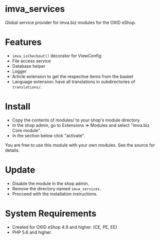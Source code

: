 imva_services
=============
Global service provider for imva.biz modules for the OXID eShop.

# Features
* `imva_isCheckout()` decorator for ViewConfig
* File access service
* Database helper
* Logger
* Article extension to get the respective items from the basket
* Language extension: have all translations in subdirectories of `translations/`.

# Install
* Copy the contents of modules/ to your shop's module directory.
* In the shop admin, go to Extensions => Modules and select "imva.biz Core module".
* In the section below click "activate".

You are free to use this module with your own modules. See the source for details.

# Update
* Disable the module in the shop admin.
* Remove the directory named `imva_services`.
* Procceed with the installation instructions.

# System Requirements
* Created for OXID eShop 4.9 and higher. (CE, PE, EE)
* PHP 5.6 and higher.